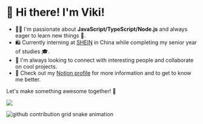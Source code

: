 # 👋 Hi there! I'm Viki!

- 👨‍💻 I'm passionate about **JavaScript/TypeScript/Node.js** and always eager to learn new things 🌟.
- 🛍️ Currently interning at [SHEIN](https://www.sheingroup.com/) in China while completing my senior year of studies 🎓.
- 🤝 I'm always looking to connect with interesting people and collaborate on cool projects.
- 📖 Check out my [Notion profile](https://vmoe.notion.site/vmoe/Viki-1d8789fe217f418094085d3c8f9afb83) for more information and to get to know me better.

Let's make something awesome together! 💪

![](https://komarev.com/ghpvc/?username=vikiboss&color=orange)

<picture>
  <source media="(prefers-color-scheme: dark)" srcset="https://proxy.viki.moe/vikiboss/vikiboss/snake/snake-dark.svg?proxy-host=raw.githubusercontent.com">
  <source media="(prefers-color-scheme: light)" srcset="https://proxy.viki.moe/vikiboss/vikiboss/snake/snake.svg?proxy-host=raw.githubusercontent.com">
  <img alt="github contribution grid snake animation" src="https://proxy.viki.moe/vikiboss/vikiboss/snake/snake.svg?proxy-host=raw.githubusercontent.com">
</picture>
